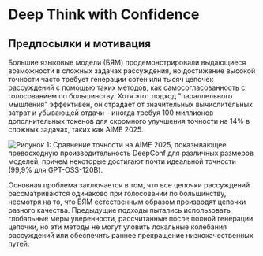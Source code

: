 # Deep Think with Confidence

## Предпосылки и мотивация

Большие языковые модели (БЯМ) продемонстрировали выдающиеся возможности в сложных задачах рассуждения, но достижение высокой точности часто требует генерации сотен или тысяч цепочек рассуждений с помощью таких методов, как самосогласованность с голосованием по большинству. Хотя этот подход "параллельного мышления" эффективен, он страдает от значительных вычислительных затрат и убывающей отдачи – иногда требуя 100 миллионов дополнительных токенов для скромного улучшения точности на 14% в сложных задачах, таких как AIME 2025.

![Рисунок 1: Сравнение точности на AIME 2025, показывающее превосходную производительность DeepConf для различных размеров моделей, причем некоторые достигают почти идеальной точности (99,9% для GPT-OSS-120B).](https://raw.githubusercontent.com/Verbasik/Weekly-arXiv-ML-AI-Research-Review/refs/heads/develop/2025/week-37/assets/Image-01.jpg)

Основная проблема заключается в том, что все цепочки рассуждений рассматриваются одинаково при голосовании по большинству, несмотря на то, что БЯМ естественным образом производят цепочки разного качества. Предыдущие подходы пытались использовать глобальные меры уверенности, рассчитанные после полной генерации цепочки, но эти методы не могут уловить локальные колебания рассуждений или обеспечить раннее прекращение низкокачественных путей.